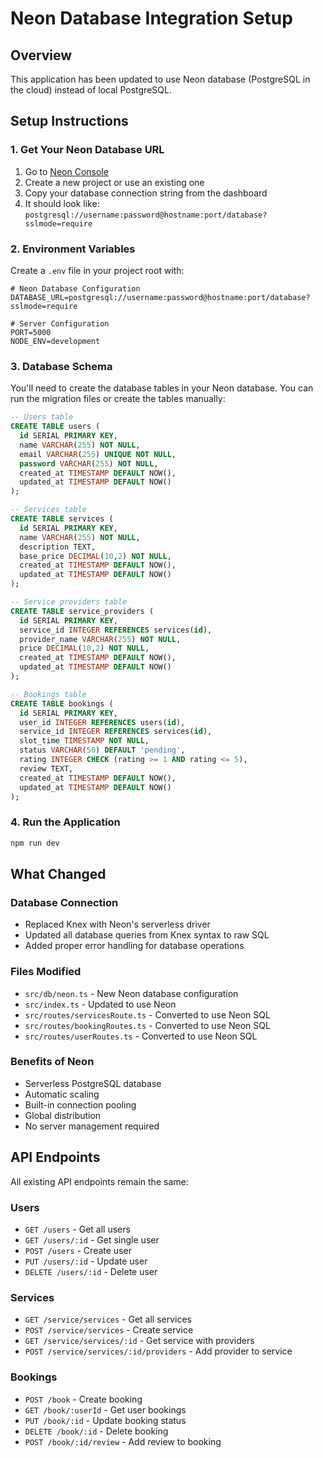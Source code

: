 # Neon Database Integration Setup

## Overview
This application has been updated to use Neon database (PostgreSQL in the cloud) instead of local PostgreSQL.

## Setup Instructions

### 1. Get Your Neon Database URL
1. Go to [Neon Console](https://console.neon.tech/)
2. Create a new project or use an existing one
3. Copy your database connection string from the dashboard
4. It should look like: `postgresql://username:password@hostname:port/database?sslmode=require`

### 2. Environment Variables
Create a `.env` file in your project root with:

```env
# Neon Database Configuration
DATABASE_URL=postgresql://username:password@hostname:port/database?sslmode=require

# Server Configuration
PORT=5000
NODE_ENV=development
```

### 3. Database Schema
You'll need to create the database tables in your Neon database. You can run the migration files or create the tables manually:

```sql
-- Users table
CREATE TABLE users (
  id SERIAL PRIMARY KEY,
  name VARCHAR(255) NOT NULL,
  email VARCHAR(255) UNIQUE NOT NULL,
  password VARCHAR(255) NOT NULL,
  created_at TIMESTAMP DEFAULT NOW(),
  updated_at TIMESTAMP DEFAULT NOW()
);

-- Services table
CREATE TABLE services (
  id SERIAL PRIMARY KEY,
  name VARCHAR(255) NOT NULL,
  description TEXT,
  base_price DECIMAL(10,2) NOT NULL,
  created_at TIMESTAMP DEFAULT NOW(),
  updated_at TIMESTAMP DEFAULT NOW()
);

-- Service providers table
CREATE TABLE service_providers (
  id SERIAL PRIMARY KEY,
  service_id INTEGER REFERENCES services(id),
  provider_name VARCHAR(255) NOT NULL,
  price DECIMAL(10,2) NOT NULL,
  created_at TIMESTAMP DEFAULT NOW(),
  updated_at TIMESTAMP DEFAULT NOW()
);

-- Bookings table
CREATE TABLE bookings (
  id SERIAL PRIMARY KEY,
  user_id INTEGER REFERENCES users(id),
  service_id INTEGER REFERENCES services(id),
  slot_time TIMESTAMP NOT NULL,
  status VARCHAR(50) DEFAULT 'pending',
  rating INTEGER CHECK (rating >= 1 AND rating <= 5),
  review TEXT,
  created_at TIMESTAMP DEFAULT NOW(),
  updated_at TIMESTAMP DEFAULT NOW()
);
```

### 4. Run the Application
```bash
npm run dev
```

## What Changed

### Database Connection
- Replaced Knex with Neon's serverless driver
- Updated all database queries from Knex syntax to raw SQL
- Added proper error handling for database operations

### Files Modified
- `src/db/neon.ts` - New Neon database configuration
- `src/index.ts` - Updated to use Neon
- `src/routes/servicesRoute.ts` - Converted to use Neon SQL
- `src/routes/bookingRoutes.ts` - Converted to use Neon SQL
- `src/routes/userRoutes.ts` - Converted to use Neon SQL

### Benefits of Neon
- Serverless PostgreSQL database
- Automatic scaling
- Built-in connection pooling
- Global distribution
- No server management required

## API Endpoints
All existing API endpoints remain the same:

### Users
- `GET /users` - Get all users
- `GET /users/:id` - Get single user
- `POST /users` - Create user
- `PUT /users/:id` - Update user
- `DELETE /users/:id` - Delete user

### Services
- `GET /service/services` - Get all services
- `POST /service/services` - Create service
- `GET /service/services/:id` - Get service with providers
- `POST /service/services/:id/providers` - Add provider to service

### Bookings
- `POST /book` - Create booking
- `GET /book/:userId` - Get user bookings
- `PUT /book/:id` - Update booking status
- `DELETE /book/:id` - Delete booking
- `POST /book/:id/review` - Add review to booking
